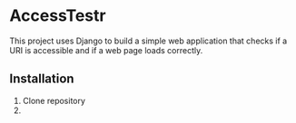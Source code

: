 # AccessTestr

This project uses Django to build a simple web application that checks if a URI is accessible and if a web page loads correctly.

## Installation
1. Clone repository
2. 